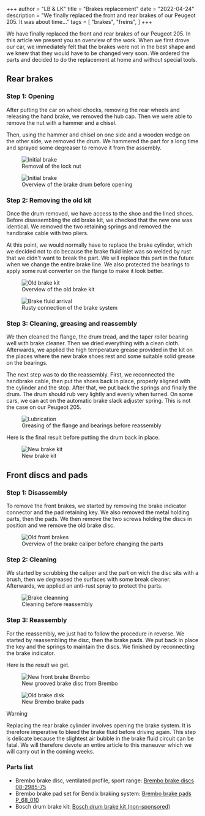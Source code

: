 +++
author = "LB & LK"
title = "Brakes replacement"
date = "2022-04-24"
description = "We finally replaced the front and rear brakes of our Peugeot 205. It was about time..."
tags = [
    "brakes",
    "freins",
]
+++

We have finally replaced the front and rear brakes of our Peugeot 205. In this article we present you an overview of the work. When we first drove our car, we immediately felt that the brakes were not in the best shape and we knew that they would have to be changed very soon. We ordered the parts and decided to do the replacement at home and without special tools.

## Rear brakes
### Step 1: Opening
After putting the car on wheel chocks, removing the rear wheels and releasing the hand brake, we removed the hub cap. Then we were able to remove the nut with a hammer and a chisel.

Then, using the hammer and chisel on one side and a wooden wedge on the other side, we removed the drum. We hammered the part for a long time and sprayed some degreaser to remove it from the assembly.

<figure>
    <img loading="lazy" class="image-article" src="/images/brakes-replacement/1.jpg" alt="Initial brake">
    <figcaption class="figure-caption">Removal of the lock nut</figcaption>
</figure>

<figure>
  <img loading="lazy" class="image-article" src="/images/brakes-replacement/2.jpg" alt="Initial brake">
  <figcaption class="figure-caption">Overview of the brake drum before opening</figcaption>
</figure>

### Step 2: Removing the old kit
Once the drum removed, we have access to the shoe and the lined shoes. Before disassembling the old brake kit, we checked that the new one was identical. We removed the two retaining springs and removed the handbrake cable with two pliers.

At this point, we would normally have to replace the brake cylinder, which we decided not to do because the brake fluid inlet was so welded by rust that we didn't want to break the part. We will replace this part in the future when we change the entire brake line. We also protected the bearings to apply some rust converter on the flange to make it look better.

<figure>
    <img loading="lazy" class="image-article" src="/images/brakes-replacement/3.jpg" alt="Old brake kit">
    <figcaption class="figure-caption">Overview of the old brake kit</figcaption>
</figure>
<figure>
  <img loading="lazy" class="image-article" src="/images/brakes-replacement/4.jpg" alt="Brake fluid arrival">
  <figcaption class="figure-caption">Rusty connection of the brake system</figcaption>
</figure>

### Step 3: Cleaning, greasing and reassembly
We then cleaned the flange, the drum tread, and the taper roller bearing well with brake cleaner. Then we dried everything with a clean cloth. Afterwards, we applied the high temperature grease provided in the kit on the places where the new brake shoes rest and some suitable solid grease on the bearings.

The next step was to do the reassembly. First, we reconnected the handbrake cable, then put the shoes back in place, properly aligned with the cylinder and the stop. After that, we put back the springs and finally the drum. The drum should rub very lightly and evenly when turned. On some cars, we can act on the automatic brake slack adjuster spring. This is not the case on our Peugeot 205.

<figure>
    <img loading="lazy" class="image-article" src="/images/brakes-replacement/5.jpg" alt="Lubrication">
    <figcaption class="figure-caption">Greasing of the flange and bearings before reassembly</figcaption>
</figure>

Here is the final result before putting the drum back in place.
<figure>
    <img loading="lazy" class="image-article" src="/images/brakes-replacement/6.jpg" alt="New brake kit">
    <figcaption class="figure-caption">New brake kit</figcaption>
</figure>

## Front discs and pads
### Step 1: Disassembly
To remove the front brakes, we started by removing the brake indicator connector and the pad retaining key. We also removed the metal holding parts, then the pads. We then remove the two screws holding the discs in position and we remove the old brake disc.
<figure>
    <img loading="lazy" class="image-article" src="/images/brakes-replacement/7.jpg" alt="Old front brakes">
    <figcaption class="figure-caption">Overview of the brake caliper before changing the parts</figcaption>
</figure>

### Step 2: Cleaning
We started by scrubbing the caliper and the part on wich the disc sits with a brush, then we degreased the surfaces with some break cleaner. Afterwards, we applied an anti-rust spray to protect the parts.
<figure>
    <img loading="lazy" class="image-article" src="/images/brakes-replacement/9.jpg" alt="Brake cleanning">
    <figcaption class="figure-caption">Cleaning before reassembly</figcaption>
</figure>

### Step 3: Reassembly
For the reassembly, we just had to follow the procedure in reverse. We started by reassembling the disc, then the brake pads. We put back in place the key and the springs to maintain the discs. We finished by reconnecting the brake indicator.

Here is the result we get.
<figure>
    <img loading="lazy" class="image-article" src="/images/brakes-replacement/10.jpg" alt="New front brake Brembo">
    <figcaption class="figure-caption">New grooved brake disc from Brembo</figcaption>
</figure>
<figure>
    <img loading="lazy" class="image-article" src="/images/brakes-replacement/11.jpg" alt="Old brake disk">
    <figcaption class="figure-caption">New Brembo brake pads</figcaption>
</figure>
<span class="badge yellow">Warning</span>

Replacing the rear brake cylinder involves opening the brake system. It is therefore imperative to bleed the brake fluid before driving again. This step is delicate because the slightest air bubble in the brake fluid circuit can be fatal. We will therefore devote an entire article to this maneuver which we will carry out in the coming weeks.

### Parts list

- Brembo brake disc, ventilated profile, sport range: <a class="anchor-link" target="_blank" href="https://www.bremboparts.com/europe/fr/catalogue/disc/08-2985-75">Brembo brake discs 08-2985-75</a>
- Brembo brake pad set for Bendix braking system: <a class="anchor-link" target="_blank" href="https://www.bremboparts.com/europe/fr/catalogue/pad/P_68_010">Brembo brake pads P_68_010</a>
- Bosch drum brake kit: <a class="anchor-link" target="_blank" href="https://www.oscaro.com/kit-de-freins-a-tambours-bosch-0-204-114-063-13051-3859-p#">Bosch drum brake kit <span class="not-sponso">(non-sponsored)</span></a>

